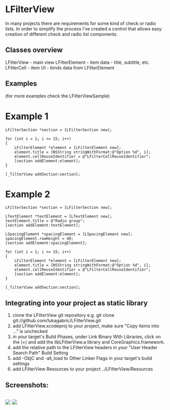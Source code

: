 LFilterView
===========

In many projects there are requirements for some kind of check or radio lists. In order to simplify the process I’ve created a control that allows easy creation of different check and radio list components.

Classes overview
----------------
LFilterView - main view
LFilterElement - item data - title, subtitle, etc.
LFilterCell - item UI - binds data from LFilterElement

Examples
--------
(for more examples check the LFilterViewSample)

Example 1
=========

    LFilterSection *section = [LFilterSection new];
    
    for (int i = 1; i <= 15; i++)
    {
        LFilterElement *element = [LFilterElement new];
        element.title = [NSString stringWithFormat:@"Option %d", i];
        element.cellReuseIdentifier = @"LFilterCellReuseIdentifier";
        [section addElement:element];
    }
    
    [_filterView addSection:section];

Example 2
=========

    LFilterSection *section = [LFilterSection new];

    LTextElement *textElement = [LTextElement new];
    textElement.title = @"Radio group";
    [section addElement:textElement];
    
    LSpacingElement *spacingElement = [LSpacingElement new];
    spacingElement.rowHeight = 40;
    [section addElement:spacingElement];

    for (int i = 1; i <= 15; i++)
    {
        LFilterElement *element = [LFilterElement new];
        element.title = [NSString stringWithFormat:@"Option %d", i];
        element.cellReuseIdentifier = @"LFilterCellReuseIdentifier";
        [section addElement:element];
    }
    
    [_filterView addSection:section];


Integrating into your project as static library
-----------------------------------------------
1. clone the LFilterView git repository e.g. git clone git://github.com/lukagabric/LFilterView.git
2. add LFilterView.xcodeproj to your project, make sure "Copy items into ..." is unchecked
3. in your target's Build Phases, under Link Binary With Libraries, click on the (+) and add the libLFilterView.a library and CoreGraphics.framework.
4. add the relative path to the LFilterView headers in your "User Header Search Path" Build Setting
5. add -ObjC and -all_load to Other Linker Flags in your target's build settings
6. add LFilterView Resources to your project ../LFilterView/Resources

Screenshots:
------------
[![](http://lukagabric.com/wp-content/uploads/2013/02/filterview-custom.png)](http://lukagabric.com/wp-content/uploads/2013/02/filterview-custom.png)
[![](http://lukagabric.com/wp-content/uploads/2013/02/filterview-checkbox.png)](http://lukagabric.com/wp-content/uploads/2013/02/filterview-checkbox.png)
------------
